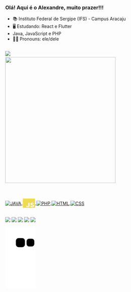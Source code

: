 ### Olá! Aqui é o Alexandre, muito prazer!!!

- 📚 Instituto Federal de Sergipe (IFS) - Campus Aracaju
- 🖥 Estudando: React e Flutter
- Java, JavaScript e PHP
- 🏳‍🌈 Pronouns: ele/dele

 ##
 <div>
  <a href="https://github.com/veganprince">
  <img height = "150vh" src = "https://github-readme-stats.vercel.app/api?username=veganprince&show_icons=true&theme=dracula&include_all_commits=true&count_private=true"/> <br>
  <img height = "400vh" width = 350vw" src = "https://github-readme-stats.vercel.app/api/top-langs/?username=veganprince&layout=compact&langs_count=16&theme=dracula"/>
</div>
 
 ## 
  
<div style = "display: inline_block"> <br>
  <img align = "center" alt = "JAVA" height = "30" width = "40" src = "https://cdn.jsdelivr.net/gh/devicons/devicon/icons/java/java-original.svg">
  <img align = "center" alt = "JS" height = "30" width = "40" src = "https://raw.githubusercontent.com/devicons/devicon/master/icons/javascript/javascript-plain.svg">
  <img align = "center" alt = "PHP" height = "50" width = "40" src = "https://cdn.jsdelivr.net/gh/devicons/devicon/icons/php/php-plain.svg">
  <img align = "center" alt = "HTML" height = "50" width = "40" src = "https://cdn.jsdelivr.net/gh/devicons/devicon/icons/html5/html5-original.svg">
  <img align = "center" alt = "CSS" height = "50" width = "40" src = "https://cdn.jsdelivr.net/gh/devicons/devicon/icons/css3/css3-original.svg">
</div>
  
  ##
 
<div> 
  <a href="https://api.whatsapp.com/send?phone=5579998778070&text=Ol%C3%A1%2C%20Alexandre%2C%20vim%20do%20link%20em%20seu%20perfil%20do%20GitHub!%20Meu%20nome%20%C3%A9%3A" target="_blank"><img src="https://img.shields.io/badge/WhatsApp-25D366?style=for-the-badge&logo=whatsapp&logoColor=white" target="_blank"></a> 
  <a href="https://instagram.com/xanddy_stos" target="_blank"><img src="https://img.shields.io/badge/-Instagram-%23E4405F?style=for-the-badge&logo=instagram&logoColor=white" target="_blank"></a>
 <a href="https://discord.com/channels/719011018176593971/719011018747019266" target="_blank"><img src="https://img.shields.io/badge/Discord-7289DA?style=for-the-badge&logo=discord&logoColor=white" target="_blank"></a> 
  <a href = "mailto:alexandre.dantas0013@gmail.com"><img src="https://img.shields.io/badge/Gmail-D14836?style=for-the-badge&logo=gmail&logoColor=white" target="_blank"></a>
  <a href="https://www.linkedin.com/in/xanddydev" target="_blank"><img src="https://img.shields.io/badge/-LinkedIn-%230077B5?style=for-the-badge&logo=linkedin&logoColor=white" target="_blank"></a> 
  
 
  ![Snake animation](https://github.com/rafaballerini/rafaballerini/blob/output/github-contribution-grid-snake.svg)
 
</div>

